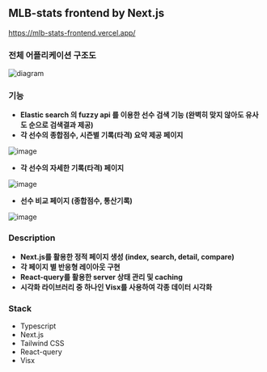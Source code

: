 ## MLB-stats frontend by Next.js

https://mlb-stats-frontend.vercel.app/


### 전체 어플리케이션 구조도

![diagram](https://user-images.githubusercontent.com/34852597/193076517-141717da-5656-41f7-adf1-b54768ecab72.png)

### 기능
- **Elastic search 의 fuzzy api 를 이용한 선수 검색 기능 (완벽히 맞지 않아도 유사도 순으로 검색결과 제공)**
- **각 선수의 종합점수, 시즌별 기록(타격) 요약 제공 페이지** 

![image](https://user-images.githubusercontent.com/34852597/193804601-7d644d00-7395-434f-9cd1-ca4bc81e723d.png)

- **각 선수의 자세한 기록(타격) 페이지**

![image](https://user-images.githubusercontent.com/34852597/193813415-bb090221-6078-4ea0-aece-4bb4e3f1a70a.png)

- **선수 비교 페이지 (종합점수, 통산기록)** 

![image](https://user-images.githubusercontent.com/34852597/193813647-c8cbe3f1-3415-4445-9cd5-ef4ab23a9a6c.png)

### Description 
- **Next.js를 활용한 정적 페이지 생성 (index, search, detail, compare)**
- **각 페이지 별 반응형 레이아웃 구현**
- **React-query를 활용한 server 상태 관리 및 caching**
- **시각화 라이브러리 중 하나인 Visx를 사용하여 각종 데이터 시각화**


### Stack
- Typescript
- Next.js
- Tailwind CSS
- React-query
- Visx

